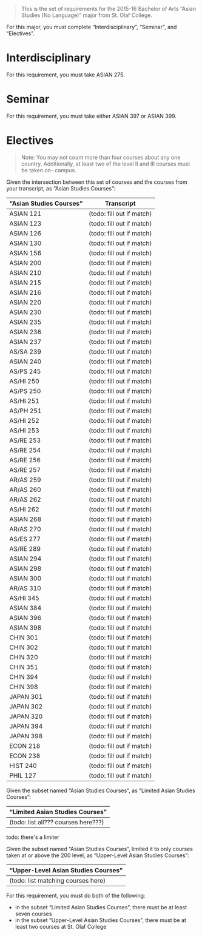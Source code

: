 > This is the set of requirements for the 2015-16 Bachelor of Arts “Asian
> Studies (No Language)” major from St. Olaf College.

For this major, you must complete “Interdisciplinary”, “Seminar”, and “Electives”.

# Interdisciplinary
For this requirement, you must take ASIAN 275.


# Seminar
For this requirement, you must take either ASIAN 397 or ASIAN 399.


# Electives
> Note: You may not count more than four courses about any one country.
> Additionally, at least two of the level II and III courses must be taken on-
> campus.

Given the intersection between this set of courses and the courses from your transcript, as “Asian Studies Courses”:

| “Asian Studies Courses” | Transcript |
| ----------------------- | ---------- |
| ASIAN 121 | (todo: fill out if match) |
| ASIAN 123 | (todo: fill out if match) |
| ASIAN 126 | (todo: fill out if match) |
| ASIAN 130 | (todo: fill out if match) |
| ASIAN 156 | (todo: fill out if match) |
| ASIAN 200 | (todo: fill out if match) |
| ASIAN 210 | (todo: fill out if match) |
| ASIAN 215 | (todo: fill out if match) |
| ASIAN 216 | (todo: fill out if match) |
| ASIAN 220 | (todo: fill out if match) |
| ASIAN 230 | (todo: fill out if match) |
| ASIAN 235 | (todo: fill out if match) |
| ASIAN 236 | (todo: fill out if match) |
| ASIAN 237 | (todo: fill out if match) |
| AS/SA 239 | (todo: fill out if match) |
| ASIAN 240 | (todo: fill out if match) |
| AS/PS 245 | (todo: fill out if match) |
| AS/HI 250 | (todo: fill out if match) |
| AS/PS 250 | (todo: fill out if match) |
| AS/HI 251 | (todo: fill out if match) |
| AS/PH 251 | (todo: fill out if match) |
| AS/HI 252 | (todo: fill out if match) |
| AS/HI 253 | (todo: fill out if match) |
| AS/RE 253 | (todo: fill out if match) |
| AS/RE 254 | (todo: fill out if match) |
| AS/RE 256 | (todo: fill out if match) |
| AS/RE 257 | (todo: fill out if match) |
| AR/AS 259 | (todo: fill out if match) |
| AR/AS 260 | (todo: fill out if match) |
| AR/AS 262 | (todo: fill out if match) |
| AS/HI 262 | (todo: fill out if match) |
| ASIAN 268 | (todo: fill out if match) |
| AR/AS 270 | (todo: fill out if match) |
| AS/ES 277 | (todo: fill out if match) |
| AS/RE 289 | (todo: fill out if match) |
| ASIAN 294 | (todo: fill out if match) |
| ASIAN 298 | (todo: fill out if match) |
| ASIAN 300 | (todo: fill out if match) |
| AR/AS 310 | (todo: fill out if match) |
| AS/HI 345 | (todo: fill out if match) |
| ASIAN 384 | (todo: fill out if match) |
| ASIAN 396 | (todo: fill out if match) |
| ASIAN 398 | (todo: fill out if match) |
| CHIN 301 | (todo: fill out if match) |
| CHIN 302 | (todo: fill out if match) |
| CHIN 320 | (todo: fill out if match) |
| CHIN 351 | (todo: fill out if match) |
| CHIN 394 | (todo: fill out if match) |
| CHIN 398 | (todo: fill out if match) |
| JAPAN 301 | (todo: fill out if match) |
| JAPAN 302 | (todo: fill out if match) |
| JAPAN 320 | (todo: fill out if match) |
| JAPAN 394 | (todo: fill out if match) |
| JAPAN 398 | (todo: fill out if match) |
| ECON 218 | (todo: fill out if match) |
| ECON 238 | (todo: fill out if match) |
| HIST 240 | (todo: fill out if match) |
| PHIL 127 | (todo: fill out if match) |

Given the subset named “Asian Studies Courses”, as “Limited Asian Studies Courses”:

| “Limited Asian Studies Courses” |
| ------------------------------- |
| (todo: list all??? courses here???) |

todo: there's a limiter

Given the subset named “Asian Studies Courses”, limited it to only courses taken at or above the 200 level, as “Upper-Level Asian Studies Courses”:

| “Upper-Level Asian Studies Courses” |
| ----------------------------------- |
| (todo: list matching courses here) |

For this requirement, you must do both of the following:

- in the subset “Limited Asian Studies Courses”, there must be at least seven courses
- in the subset “Upper-Level Asian Studies Courses”, there must be at least two courses at St. Olaf College



